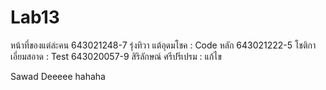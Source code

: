 # Lab13
หน้าที่ของแต่ล่ะคน
643021248-7 รุ่งทิวา แต้อุดมโชค : Code หลัก
643021222-5 โชติกา เอี่ยมสอาด : Test
643020057-9 สิริลักษณ์ ศรีปรีเปรม : แก้ไข

Sawad Deeeee hahaha
